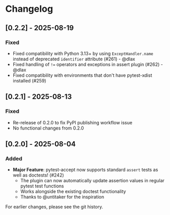 # Changelog

## [0.2.2] - 2025-08-19

### Fixed

- Fixed compatibility with Python 3.13+ by using `ExceptHandler.name` instead of
  deprecated `identifier` attribute (#261) - @dlax
- Fixed handling of `!=` operators and exceptions in assert plugin (#262) -
  @dlax
- Fixed compatibility with environments that don't have pytest-xdist installed
  (#259)

## [0.2.1] - 2025-08-13

### Fixed

- Re-release of 0.2.0 to fix PyPI publishing workflow issue
- No functional changes from 0.2.0

## [0.2.0] - 2025-08-04

### Added

- **Major Feature**: pytest-accept now supports standard `assert` tests as well
  as doctests! (#242)
  - The plugin can now automatically update assertion values in regular pytest
    test functions
  - Works alongside the existing doctest functionality
  - Thanks to @untitaker for the inspiration

For earlier changes, please see the git history.
